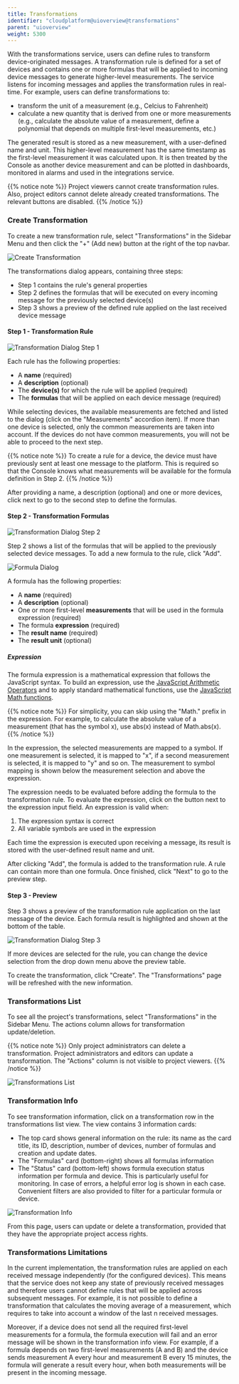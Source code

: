 ```yaml
---
title: Transformations
identifier: "cloudplatform@uioverview@transformations"
parent: "uioverview"
weight: 5300
---
```


With the transformations service, users can define rules to transform device-originated messages. A transformation rule is defined for a set of devices and contains one or more formulas that will be applied to incoming device messages to generate higher-level measurements. The service listens for incoming messages and applies the transformation rules in real-time. For example, users can define transformations to:

- transform the unit of a measurement (e.g., Celcius to Fahrenheit)
- calculate a new quantity that is derived from one or more measurements (e.g., calculate the absolute value of a measurement, define a polynomial that depends on multiple first-level measurements, etc.)

The generated result is stored as a new measurement, with a user-defined name and unit. This higher-level measurement has the same timestamp as the first-level measurement it was calculated upon. It is then treated by the Console as another device measurement and can be plotted in dashboards, monitored in alarms and used in the integrations service.

{{% notice note %}}
Project viewers cannot create transformation rules. Also, project editors cannot delete already created transformations. The relevant buttons are disabled.
{{% /notice %}}

### Create Transformation

To create a new transformation rule, select "Transformations" in the Sidebar Menu and then click the "+" (Add new) button at the right of the top navbar.

![Create Transformation](/images/transformations/create_transformation.png)

The transformations dialog appears, containing three steps:

- Step 1 contains the rule's general properties
- Step 2 defines the formulas that will be executed on every incoming message for the previously selected device(s)
- Step 3 shows a preview of the defined rule applied on the last received device message

#### Step 1 - Transformation Rule

![Transformation Dialog Step 1](/images/transformations/transformation_dialog_step_1.png?width=30pc)

Each rule has the following properties:

- A **name** (required)
- A **description** (optional)
- The **device(s)** for which the rule will be applied (required)
- The **formulas** that will be applied on each device message (required)

While selecting devices, the available measurements are fetched and listed to the dialog (click on the "Measurements" accordion item). If more than one device is selected, only the common measurements are taken into account. If the devices do not have common measurements, you will not be able to proceed to the next step.

{{% notice note %}}
To create a rule for a device, the device must have previously sent at least one message to the platform. This is required so that the Console knows what measurements will be available for the formula definition in Step 2.
{{% /notice %}}

After providing a name, a description (optional) and one or more devices, click next to go to the second step to define the formulas.

#### Step 2 - Transformation Formulas

![Transformation Dialog Step 2](/images/transformations/transformation_dialog_step_2.png?width=30pc)

Step 2 shows a list of the formulas that will be applied to the previously selected device messages. To add a new formula to the rule, click "Add".

![Formula Dialog](/images/transformations/formula_dialog.png?width=30pc)

A formula has the following properties:

- A **name** (required)
- A **description** (optional)
- One or more first-level **measurements** that will be used in the formula expression (required)
- The formula **expression** (required)
- The **result name** (required)
- The **result unit** (optional)

##### Expression

The formula expression is a mathematical expression that follows the JavaScript syntax. To build an expression, use the [JavaScript Arithmetic Operators](https://developer.mozilla.org/en-US/docs/Web/JavaScript/Guide/Expressions_and_operators#arithmetic_operators) and to apply standard mathematical functions, use the [JavaScript Math functions](https://developer.mozilla.org/en-US/docs/Web/JavaScript/Reference/Global_Objects/Math).

{{% notice note %}}
For simplicity, you can skip using the "Math." prefix in the expression. For example, to calculate the absolute value of a measurement (that has the symbol x), use abs(x) instead of Math.abs(x).
{{% /notice %}}

In the expression, the selected measurements are mapped to a symbol. If one measurement is selected, it is mapped to "x", if a second measurement is selected, it is mapped to "y" and so on. The measurement to symbol mapping is shown below the measurement selection and above the expression.

The expression needs to be evaluated before adding the formula to the transformation rule. To evaluate the expression, click on the button next to the expression input field. An expression is valid when:

1. The expression syntax is correct
2. All variable symbols are used in the expression

Each time the expression is executed upon receiving a message, its result is stored with the user-defined result name and unit.

After clicking "Add", the formula is added to the transformation rule. A rule can contain more than one formula. Once finished, click "Next" to go to the preview step.

#### Step 3 - Preview

Step 3 shows a preview of the transformation rule application on the last message of the device. Each formula result is highlighted and shown at the bottom of the table.

![Transformation Dialog Step 3](/images/transformations/transformation_dialog_step_3.png?width=30pc)

If more devices are selected for the rule, you can change the device selection from the drop down menu above the preview table.

To create the transformation, click "Create". The "Transformations" page will be refreshed with the new information.

### Transformations List

To see all the project's transformations, select "Transformations" in the Sidebar Menu. The actions column allows for transformation update/deletion.

{{% notice note %}}
Only project administrators can delete a transformation. Project administrators and editors can update a transformation. The "Actions" column is not visible to project viewers.
{{% /notice %}}

![Transformations List](/images/transformations/transformations_list.png)

### Transformation Info

To see transformation information, click on a transformation row in the transformations list view. The view contains 3 information cards:

- The top card shows general information on the rule: its name as the card title, its ID, description, number of devices, number of formulas and creation and update dates.
- The "Formulas" card (bottom-right) shows all formulas information
- The "Status" card (bottom-left) shows formula execution status information per formula and device. This is particularly useful for monitoring. In case of errors, a helpful error log is shown in each case. Convenient filters are also provided to filter for a particular formula or device.

![Transformation Info](/images/transformations/transformation_info.png)

From this page, users can update or delete a transformation, provided that they have the appropriate project access rights.

### Transformations Limitations

In the current implementation, the transformation rules are applied on each received message independently (for the configured devices). This means that the service does not keep any state of previously received messages and therefore users cannot define rules that will be applied across subsequent messages. For example, it is not possible to define a transformation that calculates the moving average of a measurement, which requires to take into account a window of the last n received messages.

Moreover, if a device does not send all the required first-level measurements for a formula, the formula execution will fail and an error message will be shown in the transformation info view. For example, if a formula depends on two first-level measurements (A and B) and the device sends measurement A every hour and measurement B every 15 minutes, the formula will generate a result every hour, when both measurements will be present in the incoming message.
